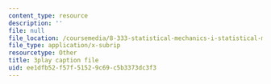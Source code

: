 ```yaml
---
content_type: resource
description: ''
file: null
file_location: /coursemedia/8-333-statistical-mechanics-i-statistical-mechanics-of-particles-fall-2013/ee1dfb52f57f51529c69c5b3373dc3f3_TSjJlJJ2aoI.vtt
file_type: application/x-subrip
resourcetype: Other
title: 3play caption file
uid: ee1dfb52-f57f-5152-9c69-c5b3373dc3f3
---
```

